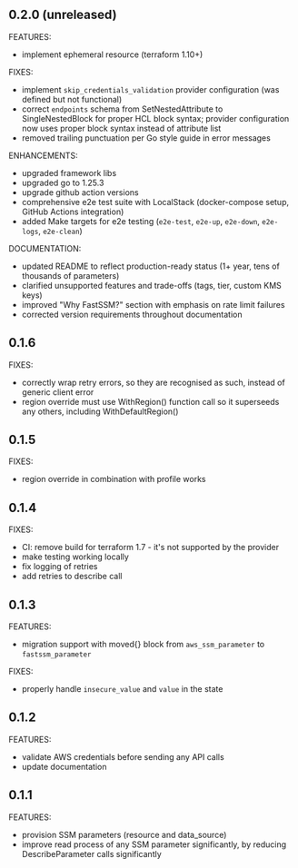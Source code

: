 ## 0.2.0 (unreleased)
FEATURES:
* implement ephemeral resource (terraform 1.10+)

FIXES:
* implement `skip_credentials_validation` provider configuration (was defined but not functional)
* correct `endpoints` schema from SetNestedAttribute to SingleNestedBlock for proper HCL block syntax; provider configuration now uses proper block syntax instead of attribute list
* removed trailing punctuation per Go style guide in error messages

ENHANCEMENTS:
* upgraded framework libs
* upgraded go to 1.25.3
* upgrade github action versions
* comprehensive e2e test suite with LocalStack (docker-compose setup, GitHub Actions integration)
* added Make targets for e2e testing (`e2e-test`, `e2e-up`, `e2e-down`, `e2e-logs`, `e2e-clean`)

DOCUMENTATION:
* updated README to reflect production-ready status (1+ year, tens of thousands of parameters)
* clarified unsupported features and trade-offs (tags, tier, custom KMS keys)
* improved "Why FastSSM?" section with emphasis on rate limit failures
* corrected version requirements throughout documentation

## 0.1.6

FIXES:
* correctly wrap retry errors, so they are recognised as such, instead of generic client error
* region override must use WithRegion() function call so it superseeds any others, including WithDefaultRegion()

## 0.1.5

FIXES:
* region override in combination with profile works

## 0.1.4

FIXES:
* CI: remove build for terraform 1.7 - it's not supported by the provider
* make testing working locally
* fix logging of retries
* add retries to describe call

## 0.1.3

FEATURES:
* migration support with moved{} block from `aws_ssm_parameter` to `fastssm_parameter`

FIXES:
* properly handle `insecure_value` and `value` in the state

## 0.1.2

FEATURES:
* validate AWS credentials before sending any API calls
* update documentation

## 0.1.1

FEATURES:
* provision SSM parameters (resource and data_source)
* improve read process of any SSM parameter significantly, by reducing DescribeParameter calls significantly
